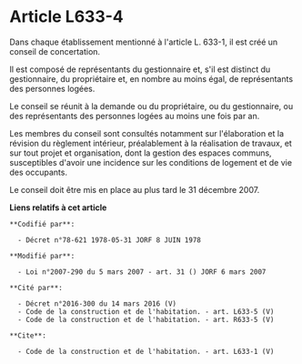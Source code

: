# Article L633-4

Dans chaque établissement mentionné à l'article L. 633-1, il est créé un conseil de concertation. 

Il est composé de représentants du gestionnaire et, s'il est distinct du gestionnaire, du propriétaire et, en nombre au moins
égal, de représentants des personnes logées. 

Le conseil se réunit à la demande ou du propriétaire, ou du gestionnaire, ou des représentants des personnes logées au moins
une fois par an. 

Les membres du conseil sont consultés notamment sur l'élaboration et la révision du règlement intérieur, préalablement à la
réalisation de travaux, et sur tout projet et organisation, dont la gestion des espaces communs, susceptibles d'avoir une
incidence sur les conditions de logement et de vie des occupants. 

Le conseil doit être mis en place au plus tard le 31 décembre 2007.

**Liens relatifs à cet article**

	**Codifié par**:

	  - Décret n°78-621 1978-05-31 JORF 8 JUIN 1978

	**Modifié par**:

	  - Loi n°2007-290 du 5 mars 2007 - art. 31 () JORF 6 mars 2007

	**Cité par**:

	  - Décret n°2016-300 du 14 mars 2016 (V)
	  - Code de la construction et de l'habitation. - art. L633-5 (V)
	  - Code de la construction et de l'habitation. - art. R633-5 (V)

	**Cite**:

	  - Code de la construction et de l'habitation. - art. L633-1 (V)
